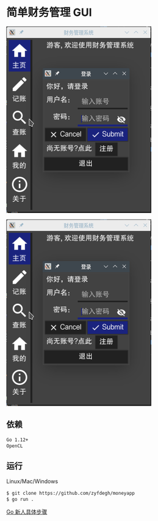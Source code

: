 # 简单财务管理 GUI

![登录截图](https://raw.githubusercontent.com/zyfdegh/moneyapp/master/screenshots/signin.png)

![注册截图](https://raw.githubusercontent.com/zyfdegh/moneyapp/master/screenshots/signin.png)

## 依赖

```
Go 1.12+
OpenCL
```

## 运行
Linux/Mac/Windows

```sh
$ git clone https://github.com/zyfdegh/moneyapp
$ go run .
```

[Go 新人具体步骤](https://github.com/zyfdegh/moneyapp/blob/master/README_BEGINER.md)
